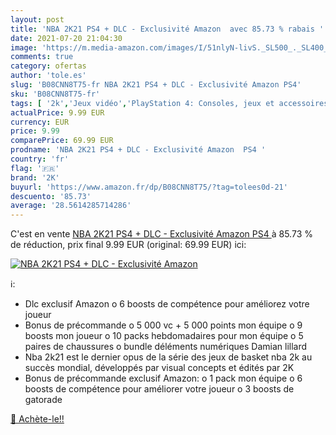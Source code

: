 ```yaml
---
layout: post
title: 'NBA 2K21 PS4 + DLC - Exclusivité Amazon  avec 85.73 % rabais '
date: 2021-07-20 21:04:30
image: 'https://m.media-amazon.com/images/I/51nlyN-livS._SL500_._SL400_.jpg'
comments: true
category: ofertas
author: 'tole.es'
slug: 'B08CNN8T75-fr NBA 2K21 PS4 + DLC - Exclusivité Amazon PS4'
sku: 'B08CNN8T75-fr'
tags: [ '2k','Jeux vidéo','PlayStation 4: Consoles, jeux et accessoires', ]
actualPrice: 9.99 EUR
currency: EUR
price: 9.99
comparePrice: 69.99 EUR
prodname: 'NBA 2K21 PS4 + DLC - Exclusivité Amazon  PS4 '
country: 'fr'
flag: '🇫🇷'
brand: '2K'
buyurl: 'https://www.amazon.fr/dp/B08CNN8T75/?tag=tolees0d-21'
descuento: '85.73'
average: '28.5614285714286'
---
```


C'est en vente [NBA 2K21 PS4 + DLC - Exclusivité Amazon  PS4 ](https://www.amazon.fr/dp/B08CNN8T75/?tag=tolees0d-21)  à  85.73 % de réduction, prix final  9.99 EUR (original: 69.99 EUR) ici:

[![NBA 2K21 PS4 + DLC - Exclusivité Amazon ](https://m.media-amazon.com/images/I/51nlyN-livS._SL500_._SL400_.jpg)](https://www.amazon.fr/dp/B08CNN8T75/?tag=tolees0d-21)

ℹ️:

- Dlc exclusif Amazon o 6 boosts de compétence pour améliorez votre joueur
- Bonus de précommande o 5 000 vc + 5 000 points mon équipe o 9 boosts mon joueur o 10 packs hebdomadaires pour mon équipe o 5 paires de chaussures o bundle déléments numériques Damian lillard
- Nba 2k21 est le dernier opus de la série des jeux de basket nba 2k au succès mondial, développés par visual concepts et édités par 2K
- Bonus de précommande exclusif Amazon: o 1 pack mon équipe o 6 boosts de compétence pour améliorer votre joueur o 3 boosts de gatorade

[🛒 Achète-le!!](https://www.amazon.fr/dp/B08CNN8T75/?tag=tolees0d-21)
